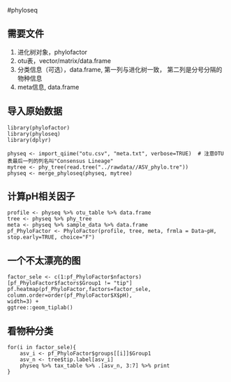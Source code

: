 #phyloseq
## 需要文件
1. 进化树对象，phylofactor
2. otu表，vector/matrix/data.frame
3. 分类信息（可选），data.frame, 第一列与进化树一致， 第二列是分号分隔的物种信息
4. meta信息, data.frame

## 导入原始数据
```
library(phylofactor)
library(phyloseq)
library(dplyr)

physeq <- import_qiime("otu.csv", "meta.txt", verbose=TRUE)  # 注意OTU表最后一列的列名叫"Consensus Lineage"
mytree <- phy_tree(read.tree("../rawdata//ASV_phylo.tre"))
physeq <- merge_phyloseq(physeq, mytree)

```

## 计算pH相关因子

```
profile <- physeq %>% otu_table %>% data.frame
tree <- physeq %>% phy_tree
meta <- physeq %>% sample_data %>% data.frame
pf_PhyloFactor <- PhyloFactor(profile, tree, meta, frmla = Data~pH, stop.early=TRUE, choice="F")
```
## 一个不太漂亮的图
```
factor_sele <- c(1:pf_PhyloFactor$nfactors)[pf_PhyloFactor$factors$Group1 != "tip"]
pf.heatmap(pf_PhyloFactor,factors=factor_sele,
column.order=order(pf_PhyloFactor$X$pH),
width=3) + 
ggtree::geom_tiplab()
```
## 看物种分类
```
for(i in factor_sele){
    asv_i <- pf_PhyloFactor$groups[[i]]$Group1
    asv_n <- tree$tip.label[asv_i]
    physeq %>% tax_table %>% .[asv_n, 3:7] %>% print
}
```
